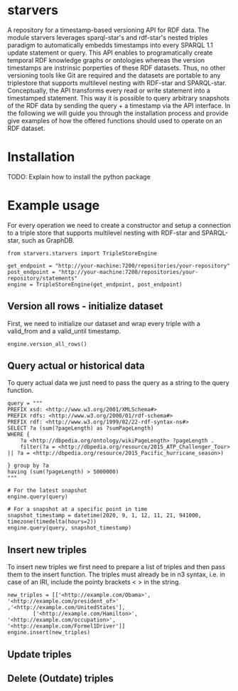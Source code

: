 # starvers
A repository for a timestamp-based versioning API for RDF data. The module starvers leverages sparql-star's and rdf-star's nested triples paradigm to automatically embedds timestamps into every SPARQL 1.1 update statement or query. This API enables to programatically create temporal RDF knowledge graphs or ontologies whereas the version timestamps are instrinsic porperties of these RDF datasets. Thus, no other versioning tools like Git are required and the datasets are portable to any triplestore that supports multilevel nesting with RDF-star and SPARQL-star. 
Conceptually, the API transforms every read or write statement into a timestamped statement. This way it is possible to query arbitrary snapshots of the RDF data by sending the query + a timestamp via the API interface. In the following we will guide you through the installation process and provide give examples of how the offered functions should used to operate on an RDF dataset.

# Installation
TODO: Explain how to install the python package

# Example usage
For every operation we need to create a constructor and setup a connection to a triple store that supports multilevel nesting with RDF-star and SPARQL-star, such as GraphDB. 

```
from starvers.starvers import TripleStoreEngine

get_endpoint = "http://your-machine:7200/repositories/your-repository"
post_endpoint = "http://your-machine:7200/repositories/your-repository/statements"
engine = TripleStoreEngine(get_endpoint, post_endpoint)

```

## Version all rows - initialize dataset
First, we need to initialize our dataset and wrap every triple with a valid\_from and a valid\_until timestamp.

```
engine.version_all_rows()
```


## Query actual or historical data
To query actual data we just need to pass the query as a string to the query function.

```
query = """
PREFIX xsd: <http://www.w3.org/2001/XMLSchema#>
PREFIX rdfs: <http://www.w3.org/2000/01/rdf-schema#>
PREFIX rdf: <http://www.w3.org/1999/02/22-rdf-syntax-ns#>
SELECT ?a (sum(?pageLength) as ?sumPageLength)
WHERE {
    ?a <http://dbpedia.org/ontology/wikiPageLength> ?pageLength .
    filter(?a = <http://dbpedia.org/resource/2015_ATP_Challenger_Tour> || ?a = <http://dbpedia.org/resource/2015_Pacific_hurricane_season>)

} group by ?a 
having (sum(?pageLength) > 5000000)
"""

# For the latest snapshot
engine.query(query)

# For a snapshot at a specific point in time
snapshot_timestamp = datetime(2020, 9, 1, 12, 11, 21, 941000,  timezone(timedelta(hours=2))
engine.query(query, snapshot_timestamp)
```

## Insert new triples
To insert new triples we first need to prepare a list of triples and then pass them to the insert function. The triples must already be in n3 syntax, i.e. in case of an IRI, include the pointy brackets < > in the string.

```
new_triples = [['<http://example.com/Obama>', '<http://example.com/president_of>' ,'<http://example.com/UnitedStates'],
        ['<http://example.com/Hamilton>', '<http://example.com/occupation>', '<http://example.com/Formel1Driver']]
engine.insert(new_triples)
```

## Update triples

## Delete (Outdate) triples